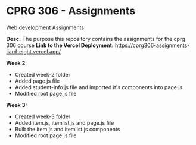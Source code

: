 # CPRG 306 - Assignments


Web development Assignments <br>

**Desc:** The purpose this repository contains the assignments for the cprg 306 course
**Link to the Vercel Deployment:** https://cprg306-assignments-liard-eight.vercel.app/

**Week 2:** 
- Created week-2 folder
- Added page.js file
- Added student-info.js file and imported it's components into page.js
- Modified root page.js file

**Week 3:** 
- Created week-3 folder
- Added item.js, itemlist.js and page.js file
- Built the item.js and itemlist.js components
- Modified root page.js file
